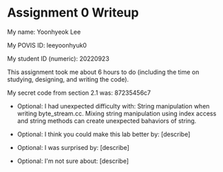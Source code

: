 Assignment 0 Writeup
=============

My name: Yoonhyeok Lee

My POVIS ID: leeyoonhyuk0

My student ID (numeric): 20220923

This assignment took me about 6 hours to do (including the time on studying, designing, and writing the code).

My secret code from section 2.1 was: 87235456c7

- Optional: I had unexpected difficulty with: String manipulation when writing byte_stream.cc. Mixing string manipulation using index access and string methods can create unexpected bahaviors of string. 

- Optional: I think you could make this lab better by: [describe]

- Optional: I was surprised by: [describe]

- Optional: I'm not sure about: [describe]

